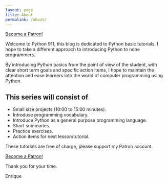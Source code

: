 ```yaml
---
layout: page
title: About
permalink: /about/
---
```


<a href="https://www.patreon.com/bePatron?u=15482170" data-patreon-widget-type="become-patron-button">Become a Patron!</a><script async src="https://c6.patreon.com/becomePatronButton.bundle.js"></script>

Welcome to Python 911, this blog is dedicated to Python basic tutorials. I hope to take a different approach to introducing Python to none programmers.

By introducing Python basics from the point of view of the student, with clear short term goals and specific action items, I hope to maintain the attention and ease learners into the world of computer programming using Python.

## This series will consist of

* Small size projects (10:00 to 15:00 minutes).
* Introduse programming vocabulary.
* Introduce Python as a general purpose programming language.
* Short summaries.
* Practice exercises.
* Action items for next lesson/tutorial.

These tutorials are free of charge, please support my Patron account.

<a href="https://www.patreon.com/bePatron?u=15482170" data-patreon-widget-type="become-patron-button">Become a Patron!</a><script async src="https://c6.patreon.com/becomePatronButton.bundle.js"></script>

Thank you for your time.

Enrique
